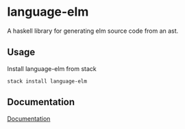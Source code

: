 # language-elm
A haskell library for generating elm source code from an ast.

## Usage
Install language-elm from stack
```
stack install language-elm
```

## Documentation
[Documentation](https://hackage.haskell.org/package/language-elm-0.2.0.0/docs/Elm.html)

